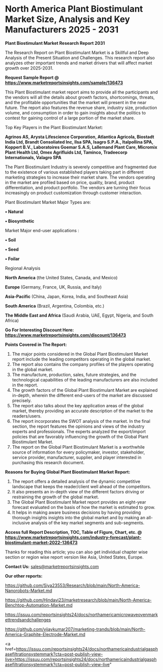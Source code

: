 # North America Plant Biostimulant Market Size, Analysis and Key Manufacturers 2025 - 2031

<strong>Plant Biostimulant Market Research Report 2031</strong>

The Research Report on Plant Biostimulant Market is a Skillful and Deep Analysis of the Present Situation and Challenges. This research report also analyzes other important trends and market drivers that will affect market growth over 2025-2031.

<strong>Request Sample Report @ <a href=https://www.marketreportsinsights.com/sample/136473>https://www.marketreportsinsights.com/sample/136473</a></strong>

This Plant Biostimulant market report aims to provide all the participants and the vendors will all the details about growth factors, shortcomings, threats, and the profitable opportunities that the market will present in the near future. The report also features the revenue share, industry size, production volume, and consumption in order to gain insights about the politics to contest for gaining control of a large portion of the market share.

Top Key Players in the Plant Biostimulant Market:

<strong>Agrinos AS, Arysta Lifescience Corporation, Atlantica Agricola, Biostadt India Ltd, Brandt Consoliated Inc, Ilsa SPA, Isagro S.P.A., Italpollina SPA, Koppert B.V., Laboratoires Goemar S.A.S, Lallemand Plant Care, Micromix Plant Health Ltd, Omex Agrifluids Ltd, Taminco, Tradeecorp Internationals, Valagro SPA</strong>

The Plant Biostimulant Industry is severely competitive and fragmented due to the existence of various established players taking part in different marketing strategies to increase their market share. The vendors operating in the market are profiled based on price, quality, brand, product differentiation, and product portfolio. The vendors are turning their focus increasingly on product customization through customer interaction.

Plant Biostimulant Market Major Types are:

<strong>• Natural

• Biosynthetic</strong>

Market Major end-user applications :

<strong>• Soil

• Seed

• Foilar</strong>

Regional Analysis

</u><strong><b>North America</b></strong> (the United States, Canada, and Mexico)

<strong><b>Europe </b></strong>(Germany, France, UK, Russia, and Italy)

<strong><b>Asia-Pacific</b></strong> (China, Japan, Korea, India, and Southeast Asia)

<strong><b>South America</b></strong> (Brazil, Argentina, Colombia, etc.)

<strong><b>The Middle East and Africa</b></strong> (Saudi Arabia, UAE, Egypt, Nigeria, and South Africa)

<strong>Go For Interesting Discount Here: <a href=https://www.marketreportsinsights.com/discount/136473>https://www.marketreportsinsights.com/discount/136473</a></strong>

<strong>Points Covered in The Report:</strong>
<ol>
  <li>The major points considered in the Global Plant Biostimulant Market report include the leading competitors operating in the global market.</li>
  <li>The report also contains the company profiles of the players operating in the global market.</li>
  <li>The manufacture, production, sales, future strategies, and the technological capabilities of the leading manufacturers are also included in the report.</li>
  <li>The growth factors of the Global Plant Biostimulant Market are explained in-depth, wherein the different end-users of the market are discussed precisely.</li>
  <li>The report also talks about the key application areas of the global market, thereby providing an accurate description of the market to the readers/users.</li>
  <li>The report incorporates the SWOT analysis of the market. In the final section, the report features the opinions and views of the industry experts and professionals. The experts analyzed the export/import policies that are favorably influencing the growth of the Global Plant Biostimulant Market.</li>
  <li>The report on the Global Plant Biostimulant Market is a worthwhile source of information for every policymaker, investor, stakeholder, service provider, manufacturer, supplier, and player interested in purchasing this research document.</li>
</ol>
<strong>Reasons for Buying Global Plant Biostimulant Market Report:</strong>

<ol>
  <li>The report offers a detailed analysis of the dynamic competitive landscape that keeps the reader/client well ahead of the competitors.</li>
  <li>It also presents an in-depth view of the different factors driving or restraining the growth of the global market.</li>
  <li>The Global Plant Biostimulant Market report provides an eight-year forecast evaluated on the basis of how the market is estimated to grow.</li>
  <li>It helps in making aware business decisions by having providing thorough insights insights into the global market and by making an all-inclusive analysis of the key market segments and sub-segments.</li>
</ol>
<strong>Access full Report Description, TOC, Table of Figure, Chart, etc. @ <a href=https://www.marketreportsinsights.com/industry-forecast/plant-biostimulant-market-2022-136473>https://www.marketreportsinsights.com/industry-forecast/plant-biostimulant-market-2022-136473</a></strong>


Thanks for reading this article; you can also get individual chapter wise section or region wise report version like Asia, United States, Europe.

<strong>Contact Us:</strong>
sales@marketreportsinsights.com

<strong>Our other reports:</strong>

<a href=https://github.com/Siya23553/Research/blob/main/North-America-Nanorobots-Market.md>https://github.com/Siya23553/Research/blob/main/North-America-Nanorobots-Market.md</a>

<a href=https://github.com/Hindavi23/marketresearch/blob/main/North-America-Benchtop-Automation-Market.md>https://github.com/Hindavi23/marketresearch/blob/main/North-America-Benchtop-Automation-Market.md</a>

<a href=https://issuu.com/reportsinsights24/docs/northamericamicrowaveovenmarkettrendsandchallenges>https://issuu.com/reportsinsights24/docs/northamericamicrowaveovenmarkettrendsandchallenges</a>

<a href=https://github.com/vijaykumar207/marketing-trands/blob/main/North-America-Graphite-Electrode-Market.md>https://github.com/vijaykumar207/marketing-trands/blob/main/North-America-Graphite-Electrode-Market.md</a>

<a href=https://issuu.com/reportsinsights24/docs/northamericaindustrialgasphasefiltrationsystemmark?cta=post-publish-view-live>https://issuu.com/reportsinsights24/docs/northamericaindustrialgasphasefiltrationsystemmark?cta=post-publish-view-live</a>"
